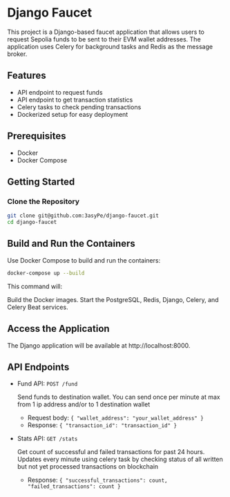 # Django Faucet

This project is a Django-based faucet application that allows users to request Sepolia funds to be sent to their EVM wallet addresses. The application uses Celery for background tasks and Redis as the message broker.

## Features

- API endpoint to request funds
- API endpoint to get transaction statistics
- Celery tasks to check pending transactions
- Dockerized setup for easy deployment

## Prerequisites

- Docker
- Docker Compose

## Getting Started

### Clone the Repository

```sh
git clone git@github.com:3asyPe/django-faucet.git
cd django-faucet
```

## Build and Run the Containers

Use Docker Compose to build and run the containers:

```sh
docker-compose up --build
```

This command will:

Build the Docker images.
Start the PostgreSQL, Redis, Django, Celery, and Celery Beat services.

## Access the Application
The Django application will be available at http://localhost:8000.

## API Endpoints
- Fund API: ```POST /fund```

    Send funds to destination wallet. You can send once per minute at max from 1 ip address and/or to 1 destination wallet

  - Request body: ```{ "wallet_address": "your_wallet_address" }```
  - Response: ```{ "transaction_id": "transaction_id" }```
- Stats API: ```GET /stats```
    
    Get count of successful and failed transactions for past 24 hours. Updates every minute using celery task by checking status of all written but not yet processed transactions on blockchain
  - Response: ```{ "successful_transactions": count, "failed_transactions": count }```
